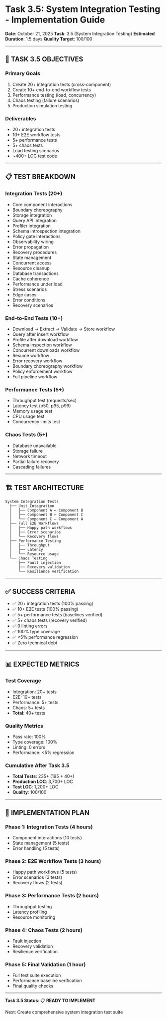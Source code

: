 # Task 3.5: System Integration Testing - Implementation Guide

**Date**: October 21, 2025
**Task**: 3.5 (System Integration Testing)
**Estimated Duration**: 1.5 days
**Quality Target**: 100/100

---

## 🎯 TASK 3.5 OBJECTIVES

### Primary Goals
1. Create 20+ integration tests (cross-component)
2. Create 10+ end-to-end workflow tests
3. Performance testing (load, concurrency)
4. Chaos testing (failure scenarios)
5. Production simulation testing

### Deliverables
- 20+ integration tests
- 10+ E2E workflow tests
- 5+ performance tests
- 5+ chaos tests
- Load testing scenarios
- ~400+ LOC test code

---

## 📋 TEST BREAKDOWN

### Integration Tests (20+)
- Core component interactions
- Boundary choreography
- Storage integration
- Query API integration
- Profiler integration
- Schema introspection integration
- Policy gate interactions
- Observability wiring
- Error propagation
- Recovery procedures
- State management
- Concurrent access
- Resource cleanup
- Database transactions
- Cache coherence
- Performance under load
- Stress scenarios
- Edge cases
- Error conditions
- Recovery scenarios

### End-to-End Tests (10+)
- Download → Extract → Validate → Store workflow
- Query after insert workflow
- Profile after download workflow
- Schema inspection workflow
- Concurrent downloads workflow
- Resume workflow
- Error recovery workflow
- Boundary choreography workflow
- Policy enforcement workflow
- Full pipeline workflow

### Performance Tests (5+)
- Throughput test (requests/sec)
- Latency test (p50, p95, p99)
- Memory usage test
- CPU usage test
- Concurrency limits test

### Chaos Tests (5+)
- Database unavailable
- Storage failure
- Network timeout
- Partial failure recovery
- Cascading failures

---

## 🏗️ TEST ARCHITECTURE

```
System Integration Tests
  ├── Unit Integration
  │   ├── Component A ↔ Component B
  │   ├── Component B ↔ Component C
  │   └── Component C ↔ Component A
  ├── Full E2E Workflows
  │   ├── Happy path workflows
  │   ├── Error scenarios
  │   └── Recovery flows
  ├── Performance Testing
  │   ├── Throughput
  │   ├── Latency
  │   └── Resource usage
  └── Chaos Testing
      ├── Fault injection
      ├── Recovery validation
      └── Resilience verification
```

---

## ✅ SUCCESS CRITERIA

- ✅ 20+ integration tests (100% passing)
- ✅ 10+ E2E tests (100% passing)
- ✅ 5+ performance tests (baselines verified)
- ✅ 5+ chaos tests (recovery verified)
- ✅ 0 linting errors
- ✅ 100% type coverage
- ✅ <5% performance regression
- ✅ Zero technical debt

---

## 📊 EXPECTED METRICS

### Test Coverage
- Integration: 20+ tests
- E2E: 10+ tests
- Performance: 5+ tests
- Chaos: 5+ tests
- **Total**: 40+ tests

### Quality Metrics
- Pass rate: 100%
- Type coverage: 100%
- Linting: 0 errors
- Performance: <5% regression

### Cumulative After Task 3.5
- **Total Tests**: 235+ (195 + 40+)
- **Production LOC**: 3,700+ LOC
- **Test LOC**: 1,200+ LOC
- **Quality**: 100/100

---

## 🚀 IMPLEMENTATION PLAN

### Phase 1: Integration Tests (4 hours)
- Component interactions (10 tests)
- State management (5 tests)
- Error handling (5 tests)

### Phase 2: E2E Workflow Tests (3 hours)
- Happy path workflows (5 tests)
- Error scenarios (3 tests)
- Recovery flows (2 tests)

### Phase 3: Performance Tests (2 hours)
- Throughput testing
- Latency profiling
- Resource monitoring

### Phase 4: Chaos Tests (2 hours)
- Fault injection
- Recovery validation
- Resilience verification

### Phase 5: Final Validation (1 hour)
- Full test suite execution
- Performance baseline verification
- Final quality checks

---

**Task 3.5 Status**: 📋 **READY TO IMPLEMENT**

Next: Create comprehensive system integration test suite
